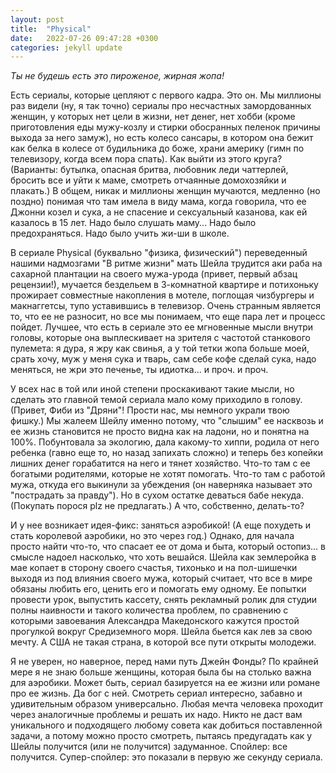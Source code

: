 ```yaml
---
layout: post
title:  "Physical"
date:   2022-07-26 09:47:28 +0300
categories: jekyll update
---
```

*Ты не будешь есть это пироженое, жирная жопа!*

Есть сериалы, которые цепляют с первого кадра. Это он. Мы миллионы раз видели (ну, я так точно) сериалы про несчастных замордованных женщин, у которых нет цели в жизни, нет денег, нет хобби (кроме приготовления еды мужу-козлу и стирки обосранных пеленок причины выхода за него замуж), но есть колесо сансары, в котором она бежит как белка в колесе от будильника до боже, храни америку (гимн по телевизору, когда всем пора спать). Как выйти из этого круга? (Варианты: бутылка, опасная бритва, любовник леди чаттерлей, бросить все и уйти к маме, смотреть отчаянные домохозяйки и плакать.) В общем, никак и миллионы женщин мучаются, медленно (но поздно) понимая что там имела в виду мама, когда говорила, что ее Джонни козел и сука, а не спасение и сексуальный казанова, как ей казалось в 15 лет. Надо было слушать маму... Надо было предохраняться. Надо было учить жи-ши в школе.

В сериале Physical (буквально "физика, физический") переведенный нашими надмозгами "В ритме жизни" мать Шейла трудится аки раба на сахарной плантации на своего мужа-урода (привет, первый абзац рецензии!), мучается бездельем в 3-комнатной квартире и потихоньку прожирает совместные накопления в мотеле, поглощая чизбургеры и макнаггетсы, тупо уставившись в телевизор. Очень странным является то, что ее не разносит, но все мы понимаем, что еще пара лет и процесс пойдет. Лучшее, что есть в сериале это ее мгновенные мысли внутри головы, которые она выплескивает на зрителя с частотой станкового пулемета: я дура, я жру как свинья, а у той тетки жопа больше моей, срать хочу, муж у меня сука и тварь, сам себе кофе сделай сука, надо меняться, не жри это печенье, ты идиотка... и проч. и проч.

У всех нас в той или иной степени проскакивают такие мысли, но сделать это главной темой сериала мало кому приходило в голову. (Привет, Фиби из "Дряни"! Прости нас, мы немного украли твою фишку.) Мы жалеем Шейлу именно потому, что "слышим" ее насквозь и ее жизнь становится не просто видна как на ладони, но и понятна на 100%. Побунтовала за экологию, дала какому-то хиппи, родила от него ребенка (гавно еще то, но назад запихать сложно) и теперь без копейки лишних денег горабатится на него и тянет хозяйство. Что-то там с ее богатыми родителями, которые не хотят помогать. Что-то там с работой мужа, откуда его выкинули за убеждения (он наверняка называет это "пострадать за правду"). Но в сухом остатке деваться бабе некуда. (Покупать порося plz не предлагать.) А что, собственно, делать-то?

И у нее возникает идея-фикс: заняться аэробикой! (А еще похудеть и стать королевой аэробики, но это через год.) Однако, для начала просто найти что-то, что спасает ее от дома и быта, который остопиз... в смысле надоел насколько, что хоть вешайся. Шейла как землеройка в мае копает в сторону своего счастья, тихонько и на пол-шишечки выходя из под влияния своего мужа, который считает, что все в мире обязаны любить его, ценить его и помогать ему одному. Ее попытки провести урок, выпустить кассету, снять рекламный ролик для студии полны наивности и такого количества проблем, по сравнению с которыми завоевания Александра Македонского кажутся простой прогулкой вокруг Средиземного моря. Шейла бьется как лев за свою мечту. А США не такая страна, в которой все пути открыты молодежи.

Я не уверен, но наверное, перед нами путь Джейн Фонды? По крайней мере я не знаю больше женщины, которая была бы на столько важна для аэробики. Может быть, сериал базируется на ее жизни или романе про ее жизнь. Да бог с ней. Смотреть сериал интересно, забавно и удивительным образом универсально. Любая мечта человека проходит через аналогичные проблемы и решать их надо. Никто не даст вам уникального и подходящего любому совета как добиться поставленной задачи, а потому можно просто смотреть, пытаясь предугадать как у Шейлы получится (или не получится) задуманное. Спойлер: все получится. Супер-спойлер: это показали в первую же секунду сериала.


